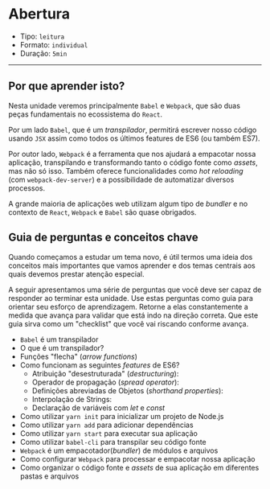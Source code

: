 # Abertura

* Tipo: `leitura`
* Formato: `individual`
* Duração: `5min`

***

## Por que aprender isto?

Nesta unidade veremos principalmente `Babel` e `Webpack`, que são duas peças fundamentais no ecossistema do `React`.

Por um lado `Babel`, que é um _transpilador_, permitirá escrever nosso código usando `JSX` assim como todos os últimos features de ES6 (ou também ES7).

Por outor lado, `Webpack` é a ferramenta que nos ajudará a empacotar nossa aplicação, transpilando e transformando tanto o código fonte como _assets_, mas não só isso. Também oferece funcionalidades como *hot reloading* (com `webpack-dev-server`) e a possibilidade de automatizar diversos processos.

A grande maioria de aplicações web utilizam algum tipo de _bundler_ e no contexto de `React`, `Webpack` e `Babel` são quase obrigados.

## Guia de perguntas e conceitos chave

Quando começamos a estudar um tema novo, é útil termos uma ideia dos conceitos mais importantes que vamos aprender e dos temas centrais aos quais devemos prestar atenção especial.

A seguir apresentamos uma série de perguntas que você deve ser capaz de responder ao terminar esta unidade. Use estas perguntas como guia para orientar seu esforço de aprendizagem. Retorne a elas constantemente a medida que avança para validar que está indo na direção correta. Que este guia sirva como um "checklist" que você vai riscando conforme avança.

* `Babel` é um transpilador
* O que é um transpilador?
* Funções "flecha" (*arrow functions*)
* Como funcionam as seguintes _features_ de ES6?
  - Atribuição "desestruturada" (_destructuring_):
  - Operador de propagação (_spread operator_):
  - Definições abreviadas de Objetos (_shorthand properties_):
  - Interpolação de Strings:
  - Declaração de variáveis com _let_ e _const_
* Como utilizar `yarn init` para inicializar um projeto de Node.js
* Como utilizar `yarn add` para adicionar dependências
* Como utilizar `yarn start` para executar sua aplicação
* Como utilizar `babel-cli` para transpilar seu código fonte
* `Webpack` é um empacotador(_bundler_) de módulos e arquivos
* Como configurar `Webpack` para processar e empacotar nossa aplicação
* Como organizar o código fonte e _assets_ de sua aplicação em diferentes pastas e arquivos
